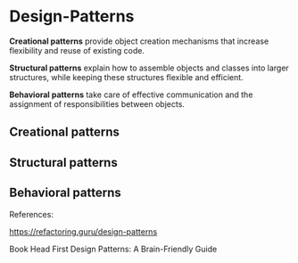 # Design-Patterns

**Creational patterns** provide object creation mechanisms that increase flexibility and reuse of existing code.

**Structural patterns** explain how to assemble objects and classes into larger structures, while keeping these structures flexible and efficient.

**Behavioral patterns** take care of effective communication and the assignment of responsibilities between objects.

## Creational patterns

## Structural patterns

## Behavioral patterns

References:

https://refactoring.guru/design-patterns

Book Head First Design Patterns: A Brain-Friendly Guide
